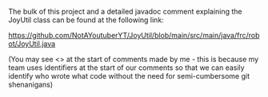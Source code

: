 The bulk of this project and a detailed javadoc comment explaining
the JoyUtil class can be found at the following link:

https://github.com/NotAYoutuberYT/JoyUtil/blob/main/src/main/java/frc/robot/JoyUtil.java

(You may see <> at the start of comments made by me - this is because my team uses
identifiers at the start of our comments so that we can easily identify who wrote
what code without the need for semi-cumbersome git shenanigans)
